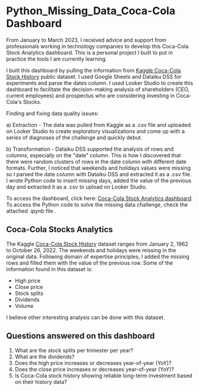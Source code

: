 # Python_Missing_Data_Coca-Cola Dashboard

From January to March 2023, I received advice and support from professionals working in technology companies to develop this Coca-Cola Stock Analytics dashboard. This is a personal project I built to put in practice the tools I am currently learning. 

I built this dashboard by pulling the information from [Kaggle Coca-Cola Stock History](https://www.kaggle.com/datasets/kalilurrahman/coca-cola-stock-live-and-updated) public dataset. I used Google Sheets and Dataiku DSS for experiments and parse the dates column. I used Looker Studio to create this dashboard to facilitate the decision-making analysis of shareholders (CEO, current employees) and prospectus who are considering investing in Coca-Cola's Stocks. 

Finding and fixing data quality issues:

a) Extraction - The data was pulled from Kaggle as a .csv file and uploaded on Looker Studio to create exploratory visualizations and come up with a series of diagnoses of the challenge and quickly debut. 

b) Transformation - Dataiku DSS supported the analysis of rows and columns, especially on the "date" column. This is how I discovered that there were random clusters of rows in the date column with different date formats. Further, I noticed that weekends and holidays values were missing so I parsed the date column with Dataiku DSS and extracted it as a .csv file. I wrote Python code to insert missing days, added the value of the previous day and extracted it as a .csv to upload on Looker Studio.




To access the dashboard, click here: [Coca-Cola Stock Analytics dashboard](https://lookerstudio.google.com/embed/reporting/606e64cf-f921-46f8-8f44-fc00c776c883/page/FarED). To access the Python code to solve the missing data challenge, check the attached .ipynb file . 

## Coca-Cola Stocks Analytics 

The Kaggle [Coca-Cola Stock History](https://www.kaggle.com/datasets/kalilurrahman/coca-cola-stock-live-and-updated) dataset ranges from January 2, 1962 to October 26, 2022. The weekends and holidays were missing in the original data. Following domain of expertise principles, I added the missing rows and filled them with the value of the previous row. Some of the information found in this dataset is: 

* High price 
* Close price 
* Stock splits 
* Dividends
* Volume 

I believe other interesting analysis can be done with this dataset. 

## Questions answered on this dashboard

1. What are the stock splits per trimester per year? 
2. What are the dividends? 
3. Does the high price increases or decreases year-of-year (YoY)? 
4. Does the close price increases or decreases year-of-year (YoY)? 
5. Is Coca-Cola stock history showing reliable long-term investment based on their history data? 
